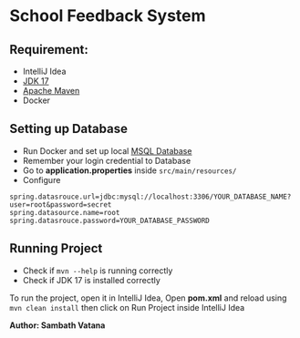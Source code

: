 # School Feedback System

## Requirement:

- IntelliJ Idea
- [JDK 17](https://www.oracle.com/java/technologies/javase/jdk17-archive-downloads.html)
- [Apache Maven](https://dlcdn.apache.org/maven/maven-3/3.9.2/source/apache-maven-3.9.2-src.zip)
- Docker

## Setting up Database

- Run Docker and set up local [MSQL Database](https://www.youtube.com/watch?v=kphq2TsVRIs&t=406s)
- Remember your login credential to Database
- Go to **application.properties** inside `src/main/resources/`
- Configure

```
spring.datasrouce.url=jdbc:mysql://localhost:3306/YOUR_DATABASE_NAME?user=root&password=secret
spring.datasource.name=root
spring.datasrouce.password=YOUR_DATABASE_PASSWORD
```

## Running Project

- Check if `mvn --help` is running correctly
- Check if JDK 17 is installed correctly

To run the project, open it in IntelliJ Idea, Open **pom.xml** and reload using `mvn clean install` then click on Run Project inside IntelliJ Idea

**Author: Sambath Vatana**
